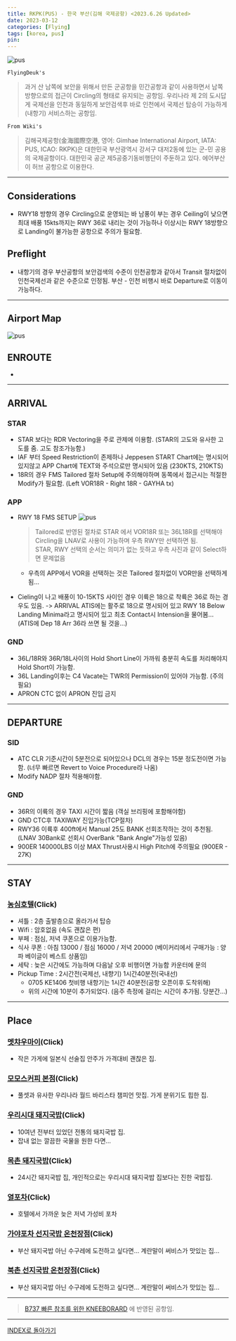 ```yaml
---
title: RKPK(PUS) - 한국 부산(김해 국제공항) <2023.6.26 Updated>
date: 2023-03-12
categories: [Flying]
tags: [korea, pus]
pin:
---
```


![pus](/img/flying/airport/pus.jpg)


`FlyingDeuk's`
> 과거 산 남쪽에 보안을 위해서 만든 군공항을 민간공항과 같이 사용하면서 남쪽 방향으로의 접근이 Circling의 형태로 유지되는 공항임. 우리나라 제 2의 도시답게 국제선을 인천과 동일하게 보안검색후 바로 인천에서 국제선 탑승이 가능하게(내항기) 서비스하는 공항임. 

 
`From Wiki's`
> 김해국제공항(金海國際空港, 영어: Gimhae International Airport, IATA: PUS, ICAO: RKPK)은 대한민국 부산광역시 강서구 대저2동에 있는 군-민 공용의 국제공항이다. 대한민국 공군 제5공중기동비행단이 주둔하고 있다. 에어부산이 허브 공항으로 이용한다.

------------

## Considerations
- RWY18 방향의 경우 Circling으로 운영되는 바 남풍이 부는 경우 Ceiling이 낮으면 최대 배풍 15kts까지는 RWY 36로 내리는 것이 가능하나 이상시는 RWY 18방향으로 Landing이 불가능한 공항으로 주의가 필요함. 


## Preflight
- 내항기의 경우 부산공항의 보안검색의 수준이 인천공항과 같아서 Transit 절차없이 인천국제선과 같은 수준으로 인정됨. 부산 - 인천 비행시 바로 Departure로 이동이 가능하다. 

--------


## Airport Map
![pus](/img/flying/airport/pus_ap.jpg)


## ENROUTE
- 
-------

## ARRIVAL
### STAR
- STAR 보다는 RDR Vectoring을 주로 관제에 이용함. (STAR의 고도와 유사한 고도를 줌. 고도 참조가능함.) 
- IAF 부터 Speed Restriction이 존제하나 Jeppesen START Chart에는 명시되어 있지않고 APP Chart에 TEXT와 주석으로만 명시되어 있음 (230KTS, 210KTS)
- 18R의 경우 FMS Tailored 절차 Setup에 주의해야하며 동쪽에서 접근시는 적절한 Modify가 필요함. (Left VOR18R - Right 18R - GAYHA tx)

### APP
- RWY 18 FMS SETUP
![pus](/img/flying/airport/pus18.jpg)
    > Tailored로 반영된 절차로 STAR 에서 VOR18R 또는 36L18R를 선택해야 Circling을 LNAV로 사용이 가능하며 우측 RWY만 선택하면 됨. <br>
    STAR, RWY 선택의 순서는 의미가 없는 듯하고 우측 사진과 같이 Select하면 문제없음
    - 우측의 APP에서 VOR을 선택하는 것은 Tailored 절차없이 VOR만을 선택하게 됨...

- Cieling이 나고 배풍이 10-15KTS 사이인 경우 이륙은 18으로 착륙은 36로 하는 경우도 있음. -> ARRIVAL ATIS에는 활주로 18으로 명시되어 있고 RWY 18 Below Landing Minima라고 명시되어 있고 최초 Contact시 Intension을 물어봄... (ATIS에 Dep 18 Arr 36라 쓰면 될 것을...)  

### GND
- 36L/18R와 36R/18L사이의 Hold Short Line이 가까워 충분히 속도를 처리해야지 Hold Short이 가능함. 
- 36L Landing이후는 C4 Vacate는 TWR의 Permission이 있어야 가능함. (주의 필요)
- APRON CTC 없이 APRON 진입 금지

----------

## DEPARTURE
### SID
- ATC CLR 기준시간이 5분전으로 되어있으나 DCL의 경우는 15분 정도전이면 가능함. (너무 빠르면 Revert to Voice Procedure라 나옴)
- Modify NADP 절차 적용해야함. 

### GND
- 36R의 이륙의 경우 TAXI 시간이 짧음 (객실 브리핑에 포함해야함)
- GND CTC후 TAXIWAY 진입가능(TCP절차)
- RWY36 이륙후 400ft에서 Manual 25도 BANK 선회조작하는 것이 추천됨. (LNAV 30Bank로 선회시 OverBank "Bank Angle"가능성 있음)
- 900ER 140000LBS 이상 MAX Thrust사용시 High Pitch에 주의필요 (900ER - 27K)

--------

## STAY

### [농심호텔](https://naver.me/5D3I3Gc0)(Click)
- 셔틀 : 2층 출발층으로 올라가서 탑승
- Wifi : 암호없음 (속도 괜찮은 편)
- 부페 : 점심, 저녁 쿠폰으로 이용가능함. 
- 식사 쿠폰 : 아침 13000 / 점심 16000 / 저녁 20000 (베이커리에서 구매가능 : 양파 베이글이 베스트 상품임)
- 세탁 : 늦은 시간에도 가능하며 다음날 오후 비행이면 가능함 카운터에 문의
- Pickup Time : 2시간전(국제선, 내향기) 1시간40분전(국내선)
    - 0705 KE1406 첫비행 내항기는 1시간 40분전(공항 오픈이후 도착위해) 
    - 위의 시간에 10분이 추가되었다. (음주 측정에 걸리는 시간이 추가됨. 당분간...)
    
-------

## Place

### [멧챠우마이](https://naver.me/5IsTIG5K)(Click)
- 작은 가게에 일본식 선술집 안주가 가격대비 괜찮은 집. 

### [모모스커피 본점](https://naver.me/xtWHHejk)(Click)
- 풀셋과 유사한 우리나라 월드 바리스타 챔피언 맛집. 가게 분위기도 힙한 집. 

### [우리시대 돼지국밥](https://naver.me/xGOC2Ha2)(Click)
- 10여년 전부터 있었던 전통의 돼지국밥 집. 
- 잡내 없는 깔끔한 국물을 원한 다면...

### [목촌 돼지국밥](https://naver.me/5U1TjgYw)(Click)
- 24시간 돼지국밥 집, 개인적으로는 우리시대 돼지국밥 집보다는 진한 국밥집.  

### [열포차](https://naver.me/xQOdsDWJ)(Click)
- 호텔에서 가까운 늦은 저녁 가성비 포차

### [가야포차 선지국밥 온천장점](https://naver.me/Fk5d1eiX)(Click)
- 부산 돼지국밥 아닌 수구레에 도전하고 싶다면... 계란말이 써비스가 맛있는 집...

### [북촌 선지국밥 온천장점](https://naver.me/Fk5d1eiX)(Click)
- 부산 돼지국밥 아닌 수구레에 도전하고 싶다면... 계란말이 써비스가 맛있는 집...

----

> [B737 빠른 참조를 위한 KNEEBORARD](/posts/B737-kneeboard/) 에 반영된 공항임. 


-------------

[INDEX로 돌아가기](/posts/KoreaJapanChina/)
